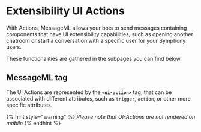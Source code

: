 # Extensibility UI Actions

With Actions, MessageML allows your bots to send messages containing components that have UI extensibility capabilities, such as opening another chatroom or start a conversation with a specific user for your Symphony users.

These functionalities are gathered in the subpages you can find below.

## MessageML tag

The UI Actions are represented by the **`<ui-action>`** tag, that can be associated with different attributes, such as `trigger`, `action`, or other more specific attributes.

{% hint style="warning" %}
_Please note that UI-Actions are not rendered on mobile_
{% endhint %}
